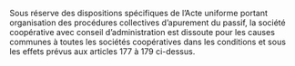 Sous réserve des dispositions spécifiques de l’Acte uniforme portant organisation des procédures collectives d’apurement du passif, la société coopérative avec conseil d’administration est dissoute pour les causes communes à toutes les sociétés coopératives dans les conditions et sous les effets prévus aux articles 177 à 179 ci-dessus.